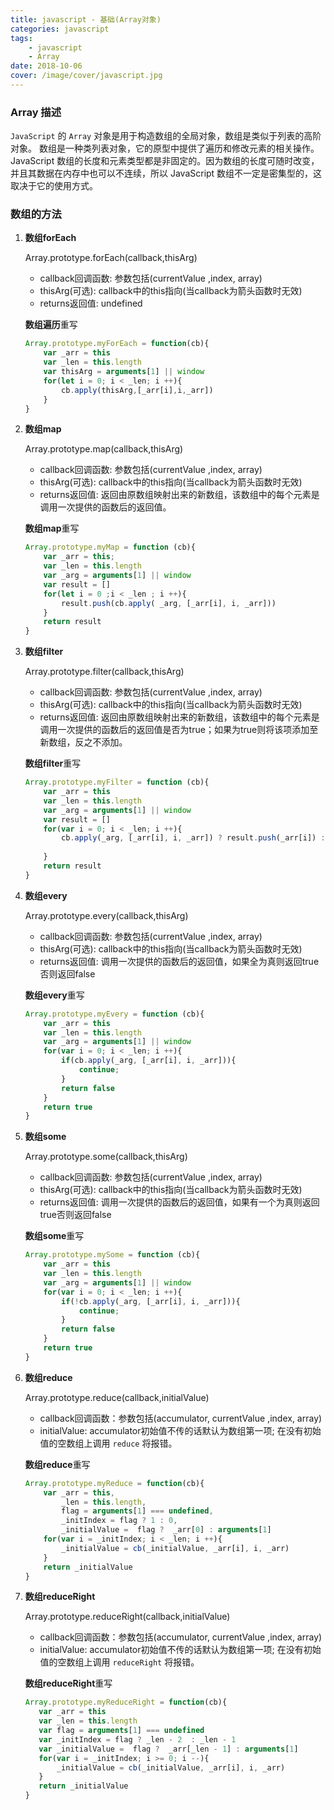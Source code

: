 ```yaml
---
title: javascript - 基础(Array对象)
categories: javascript
tags:
    - javascript
    - Array
date: 2018-10-06
cover: /image/cover/javascript.jpg
---
```


### Array 描述

`JavaScript` 的 `Array` 对象是用于构造数组的全局对象，数组是类似于列表的高阶对象。
数组是一种类列表对象，它的原型中提供了遍历和修改元素的相关操作。JavaScript 数组的长度和元素类型都是非固定的。因为数组的长度可随时改变，并且其数据在内存中也可以不连续，所以 JavaScript 数组不一定是密集型的，这取决于它的使用方式。

### 数组的方法

1. **数组forEach**

    Array.prototype.forEach(callback,thisArg)

    - callback回调函数: 参数包括(currentValue ,index, array)
    - thisArg(可选): callback中的this指向(当callback为箭头函数时无效)
    - returns返回值: undefined

    **数组遍历**重写

    ```javascript
   Array.prototype.myForEach = function(cb){
        var _arr = this
        var _len = this.length
        var thisArg = arguments[1] || window
        for(let i = 0; i < _len; i ++){
            cb.apply(thisArg,[_arr[i],i,_arr])
        }
    }
    ```

2. **数组map**

    Array.prototype.map(callback,thisArg)

    - callback回调函数: 参数包括(currentValue ,index, array)
    - thisArg(可选): callback中的this指向(当callback为箭头函数时无效)
    - returns返回值: 返回由原数组映射出来的新数组，该数组中的每个元素是调用一次提供的函数后的返回值。

    **数组map**重写

    ```javascript
    Array.prototype.myMap = function (cb){
        var _arr = this;
        var _len = this.length
        var _arg = arguments[1] || window
        var result = []
        for(let i = 0 ;i < _len ; i ++){
            result.push(cb.apply( _arg, [_arr[i], i, _arr]))
        }
        return result
    }

    ```

3. **数组filter**

    Array.prototype.filter(callback,thisArg)

    - callback回调函数: 参数包括(currentValue ,index, array)
    - thisArg(可选): callback中的this指向(当callback为箭头函数时无效)
    - returns返回值: 返回由原数组映射出来的新数组，该数组中的每个元素是调用一次提供的函数后的返回值是否为true；如果为true则将该项添加至新数组，反之不添加。

    **数组filter**重写

    ```javascript
    Array.prototype.myFilter = function (cb){
        var _arr = this
        var _len = this.length
        var _arg = arguments[1] || window
        var result = []
        for(var i = 0; i < _len; i ++){
            cb.apply(_arg, [_arr[i], i, _arr]) ? result.push(_arr[i]) : ""
                
        }
        return result
    }
    ```

4. **数组every**

    Array.prototype.every(callback,thisArg)

    - callback回调函数: 参数包括(currentValue ,index, array)
    - thisArg(可选): callback中的this指向(当callback为箭头函数时无效)
    - returns返回值: 调用一次提供的函数后的返回值，如果全为真则返回true否则返回false

    **数组every**重写

    ```javascript
    Array.prototype.myEvery = function (cb){
        var _arr = this
        var _len = this.length
        var _arg = arguments[1] || window
        for(var i = 0; i < _len; i ++){
            if(cb.apply(_arg, [_arr[i], i, _arr])){
                continue;
            }
            return false
        }
        return true
    }
    ```

5. **数组some**

    Array.prototype.some(callback,thisArg)

    - callback回调函数: 参数包括(currentValue ,index, array)
    - thisArg(可选): callback中的this指向(当callback为箭头函数时无效)
    - returns返回值: 调用一次提供的函数后的返回值，如果有一个为真则返回true否则返回false

    **数组some**重写

    ```javascript
    Array.prototype.mySome = function (cb){
        var _arr = this
        var _len = this.length
        var _arg = arguments[1] || window
        for(var i = 0; i < _len; i ++){
            if(!cb.apply(_arg, [_arr[i], i, _arr])){
                continue;
            }
            return false
        }
        return true
    }
    ```

6. **数组reduce**

    Array.prototype.reduce(callback,initialValue)

    - callback回调函数：参数包括(accumulator, currentValue ,index, array)
    - initialValue: accumulator初始值不传的话默认为数组第一项; 在没有初始值的空数组上调用 `reduce` 将报错。

    **数组reduce**重写

    ```javascript
    Array.prototype.myReduce = function(cb){
        var _arr = this,
            _len = this.length,
            flag = arguments[1] === undefined,
            _initIndex = flag ? 1 : 0,
            _initialValue =  flag ?  _arr[0] : arguments[1]
        for(var i = _initIndex; i < _len; i ++){
            _initialValue = cb(_initialValue, _arr[i], i, _arr)
        }
        return _initialValue
    }
    ```

7. **数组reduceRight**

    Array.prototype.reduceRight(callback,initialValue)

    - callback回调函数：参数包括(accumulator, currentValue ,index, array)
    - initialValue: accumulator初始值不传的话默认为数组第一项; 在没有初始值的空数组上调用 `reduceRight` 将报错。

    **数组reduceRight**重写

     ```javascript
    Array.prototype.myReduceRight = function(cb){
        var _arr = this
        var _len = this.length
        var flag = arguments[1] === undefined
        var _initIndex = flag ? _len - 2  : _len - 1
        var _initialValue =  flag ?  _arr[_len - 1] : arguments[1]
        for(var i = _initIndex; i >= 0; i --){
            _initialValue = cb(_initialValue, _arr[i], i, _arr)
        }
        return _initialValue
    }
    ```
